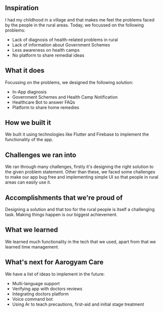 ## Inspiration
I had my childhood in a village and that makes me feel the problems faced by the people in the rural areas. Today, we focussed on the following problems:
<ul>
 <li>Lack of diagnosis of health-related problems in rural</li>
<li>Lack of information about Government Schemes</li>
<li>Less awareness on health camps</li>
<li>No platform to share remedial ideas</li> 
</ul>


## What it does
Focussing on the problems, we designed the following solution:
<ul>
<li>In-App diagnosis</li>
<li>Government Schemes and Health Camp Notification</li>
<li>Healthcare Bot to answer FAQs</li>
<li>Platform to share home remedies</li>
  </ul>

## How we built it
We built it using technologies like Flutter and Firebase to implement the functionality of the app.

## Challenges we ran into
We ran through many challenges, firstly it's designing the right solution to the given problem statement. Other than these, we faced some challenges to make our app bug free and implementing simple UI so that people in rural areas can easily use it.
## Accomplishments that we're proud of
Designing a solution and that too for the rural people is itself a challenging task. Making things happen is our biggest achievement.
 
## What we learned
We learned much functionality in the tech that we used, apart from that we learned time management.

## What's next for Aarogyam Care
We have a list of ideas to implement in the future:
<ul>
<li>Multi-language support</li>
<li>Verifying app with doctors reviews</li>
<li>Integrating doctors platform</li>
<li>Voice command bot</li>
<li>Using Ar to teach precautions, first-aid and initial stage treatment</li>
 </ul>

